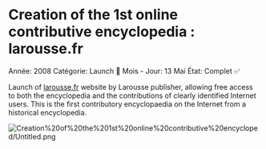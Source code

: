 # Creation of the 1st online contributive encyclopedia : larousse.fr

Année: 2008
Catégorie: Launch 🚀
Mois - Jour: 13 Mai
État: Complet ✅

Launch of [larousse.fr](http://larousse.fr/) website by Larousse publisher, allowing free access to both the encyclopedia and the contributions of clearly identified Internet users. This is the first contributory encyclopaedia on the Internet from a historical encyclopedia.

![Creation%20of%20the%201st%20online%20contributive%20encycloped/Untitled.png](Creation%20of%20the%201st%20online%20contributive%20encycloped/Untitled.png)